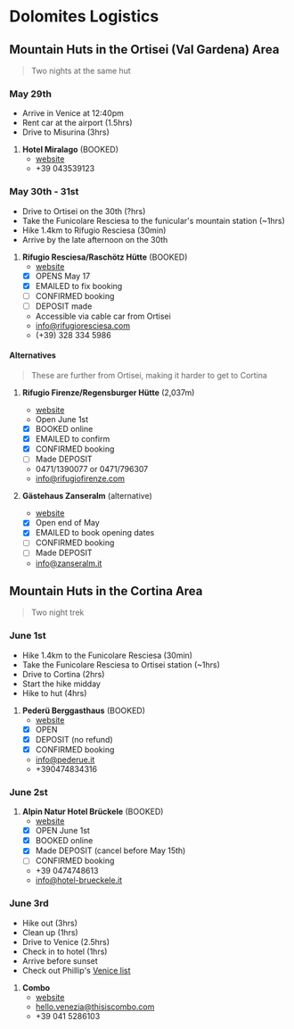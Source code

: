 # Dolomites Logistics

## Mountain Huts in the Ortisei (Val Gardena) Area

> Two nights at the same hut

### May 29th

- Arrive in Venice at 12:40pm
- Rent car at the airport (1.5hrs)
- Drive to Misurina (3hrs) 

1. **Hotel Miralago** (BOOKED)
   - [website](http://www.albergomiralago.it/)
   - +39 043539123

### May 30th - 31st

- Drive to Ortisei on the 30th (?hrs)
- Take the Funicolare Resciesa to the funicular's mountain station (~1hrs)
- Hike 1.4km to Rifugio Resciesa (30min)
- Arrive by the late afternoon on the 30th

1. **Rifugio Resciesa/Raschötz Hütte** (BOOKED)
   - [website](https://www.rifugioresciesa.com/en/)
   - [x] OPENS May 17
   - [x] EMAILED to fix booking
   - [ ] CONFIRMED booking
   - [ ] DEPOSIT made
   - Accessible via cable car from Ortisei
   - info@rifugioresciesa.com
   - (+39) 328 334 5986

#### Alternatives 

> These are further from Ortisei, making it harder to get to Cortina

1. **Rifugio Firenze/Regensburger Hütte** (2,037m)
   - [website](https://www.rifugiofirenze.com/en/)
   - Open June 1st
   - [x] BOOKED online
   - [x] EMAILED to confirm
   - [x] CONFIRMED booking
   - [ ] Made DEPOSIT
   - 0471/1390077 or 0471/796307
   - info@rifugiofirenze.com

2. **Gästehaus Zanseralm** (alternative)
   - [website](http://www.zanseralm.it/)
   - [x] Open end of May
   - [x] EMAILED to book opening dates
   - [ ] CONFIRMED booking
   - [ ] Made DEPOSIT
   - info@zanseralm.it

## Mountain Huts in the Cortina Area

> Two night trek

### June 1st

- Hike 1.4km to the Funicolare Resciesa (30min)
- Take the Funicolare Resciesa to Ortisei station (~1hrs)
- Drive to Cortina (2hrs)
- Start the hike midday
- Hike to hut (4hrs)

1. **Pederü Berggasthaus** (BOOKED)
   - [website](https://www.pederue.it/en#Y7D0a11V)
   - [x] OPEN
   - [x] DEPOSIT (no refund)
   - [x] CONFIRMED booking
   - info@pederue.it
   - +390474834316

### June 2st

1. **Alpin Natur Hotel Brückele** (BOOKED)
   - [website](https://www.hotel-brueckele.it/en)
   - [x] OPEN June 1st
   - [x] BOOKED online
   - [x] Made DEPOSIT (cancel before May 15th)
   - [ ] CONFIRMED booking
   - +39 0474748613
   - info@hotel-brueckele.it

### June 3rd

- Hike out (3hrs)
- Clean up (1hrs)
- Drive to Venice (2.5hrs)
- Check in to hotel (1hrs)
- Arrive before sunset
- Check out Phillip's [Venice list](venice.md)

1. **Combo**
   - [website](https://thisiscombo.com/it/citta/venezia)
   - hello.venezia@thisiscombo.com
   - +39 041 5286103
